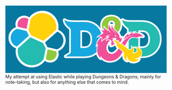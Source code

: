 ![elastic-dnd banner](https://github.com/thtmexicnkid/elastic-dnd/blob/main/elastic-dnd.png)
My attempt at using Elastic while playing Dungeons &amp; Dragons; mainly for note-taking, but also for anything else that comes to mind.

